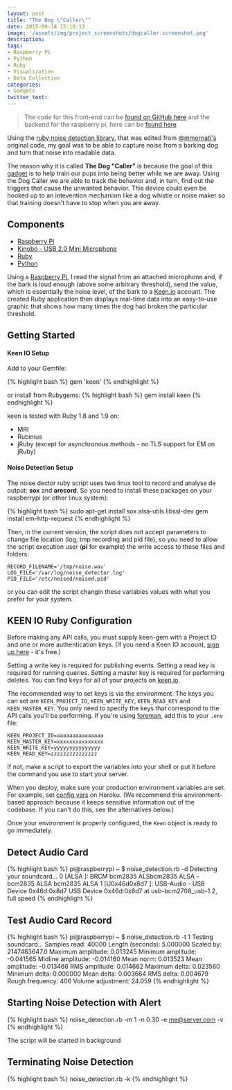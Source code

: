```yaml
---
layout: post
title: "The Dog \"Caller\""
date: 2015-09-14 15:10:13
image: '/assets/img/project_screenshots/dogcaller.screenshot.png'
description:
tags:
- Raspberry Pi
- Python
- Ruby
- Visualization
- Data Collection
categories:
- Gadgets
twitter_text:
---
```


> The code for this front-end can be <a href="https://github.com/scaperoth/DogCaller">found on GitHub here</a> and the backend for the raspberry pi, here can be <a href="https://github.com/scaperoth/ruby-noise-detection">found here</a>

Using the [ruby noise detection library](https://github.com/scaperoth/ruby-noise-detection), that was edited from [@mmornati's](https://github.com/mmornati) original code, my goal was to be able to capture noise from a barking dog and turn that noise into readable data.

The reason why it is called **The Dog \"Caller\"** is because the goal of this [gadget](categories#gadgets) is to help train our pups into being better while we are away. Using the Dog Caller we are able to track the behavior and, in turn, find out the triggers that cause the unwanted behavior. This device could even be hooked up to an intevention mechanism like a dog whistle or noise maker so that training doesn't have to stop when you are away.

## Components
* [Raspberry Pi](http://www.amazon.com/s/ref=nb_sb_noss_1?url=search-alias%3Daps&field-keywords=raspberry+pi)
* [Kinobo - USB 2.0 Mini Microphone](http://www.amazon.com/gp/product/B00IR8R7WQ?psc=1&redirect=true&ref_=oh_aui_detailpage_o00_s00)
* [Ruby](https://www.ruby-lang.org/en/)
* [Python](https://www.python.org/)

Using a [Raspberry Pi](https://www.raspberrypi.org/), I read the signal from an attached microphone and, if the bark is loud enough (above some arbitrary threshold), send the value, which is essentially the noise level, of the bark to a [Keen.io](https://keen.io/) account. The created Ruby application then displays real-time data into an easy-to-use graphic that shows how many times the dog had broken the particular threshold. 

Getting Started
------------

#### Keen IO Setup   
Add to your Gemfile:

{% highlight bash %}
gem 'keen'
{% endhighlight %}

or install from Rubygems:
{% highlight bash %}
    gem install keen
{% endhighlight %}

keen is tested with Ruby 1.8 and 1.9 on:

* MRI
* Rubinius
* jRuby (except for asynchronous methods - no TLS support for EM on jRuby)

#### Noise Detection Setup   
The noise dector ruby script uses two linux tool to record and analyse de
output: **sox** and **arecord**.
So you need to install these packages on your raspberrypi (or other linux
system):

{% highlight bash %}
sudo apt-get install sox alsa-utils libssl-dev
gem install em-http-request
{% endhighlight %}

Then, in the current version, the script does not accept parameters to change
file location (log, tmp recording and pid file), so you need to allow the script
execution user (**pi** for example) the write access to these files and folders:

	RECORD_FILENAME='/tmp/noise.wav'
	LOG_FILE='/var/log/noise_detector.log'
	PID_FILE='/etc/noised/noised.pid'

or you can edit the script changin these variables values with what you prefer
for your system.

KEEN IO Ruby Configuration
------------

Before making any API calls, you must supply keen-gem with a Project ID and one or more authentication keys.
(If you need a Keen IO account, [sign up here](https://keen.io/signup?s=gh-gem) - it's free.) 

Setting a write key is required for publishing events. Setting a read key is required for running queries. 
Setting a master key is required for performing deletes. You can find keys for all of your projects
on [keen.io](https://keen.io?s=gh-gem).

The recommended way to set keys is via the environment. The keys you can set are 
`KEEN_PROJECT_ID`, `KEEN_WRITE_KEY`, `KEEN_READ_KEY` and `KEEN_MASTER_KEY`.
You only need to specify the keys that correspond to the API calls you'll be performing. 
If you're using [foreman](http://ddollar.github.com/foreman/), add this to your `.env` file:

    KEEN_PROJECT_ID=aaaaaaaaaaaaaaa
    KEEN_MASTER_KEY=xxxxxxxxxxxxxxx
    KEEN_WRITE_KEY=yyyyyyyyyyyyyyy
    KEEN_READ_KEY=zzzzzzzzzzzzzzz

If not, make a script to export the variables into your shell or put it before the command you use to start your server.

When you deploy, make sure your production environment variables are set. For example,
set [config vars](https://devcenter.heroku.com/articles/config-vars) on Heroku. (We recommend this
environment-based approach because it keeps sensitive information out of the codebase. If you can't do this, see the alternatives below.)

Once your environment is properly configured, the `Keen` object is ready to go immediately.

Detect Audio Card
-----------------
{% highlight bash %}
pi@raspberrypi ~ $ noise_detection.rb -d
Detecting your soundcard...
0 [ALSA           ]: BRCM bcm2835 ALSbcm2835 ALSA - bcm2835 ALSA
                     bcm2835 ALSA
1 [U0x46d0x8d7    ]: USB-Audio - USB Device 0x46d:0x8d7
                     USB Device 0x46d:0x8d7 at usb-bcm2708_usb-1.2, full speed
{% endhighlight %}

Test Audio Card Record
----------------------
{% highlight bash %}
pi@raspberrypi ~ $ noise_detection.rb -t 1
Testing soundcard...
Samples read:             40000
Length (seconds):      5.000000
Scaled by:         2147483647.0
Maximum amplitude:     0.013245
Minimum amplitude:    -0.041565
Midline amplitude:    -0.014160
Mean    norm:          0.013523
Mean    amplitude:    -0.013466
RMS     amplitude:     0.014662
Maximum delta:         0.023560
Minimum delta:         0.000000
Mean    delta:         0.003664
RMS     delta:         0.004679
Rough   frequency:          406
Volume adjustment:       24.059
{% endhighlight %}

Starting Noise Detection with Alert
-----------------------------------
{% highlight bash %}
noise_detection.rb -m 1 -n 0.30 -e me@server.com -v
{% endhighlight %}

The script will be started in background

Terminating Noise Detection
---------------------------
{% highlight bash %}
noise_detection.rb -k
{% endhighlight %}